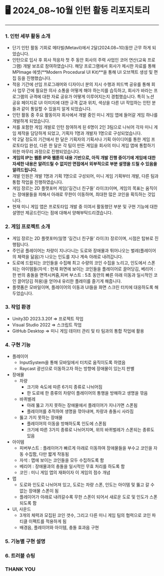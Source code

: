# 🖥 2024_08~10월 인턴 활동 리포지토리

---

### 1. 인턴 세부 활동 소개

- 단기 인턴 활동 기회로 메타빌(Metavil)에서 2달(2024.08~10)동안 근무 하게 되었습니다.
- 인턴으로 입사 후 회사 적응차 첫 주 동안 회사의 주력 사업인 코어 연산(교육 프로그램) 개발 보조로 참여하였습니다. 해당 프로그램에서 회사가 제시한 자료를 통해 MPImage 에셋(**Modern Procedural UI Kit)**을 통해 UI 오브젝트 생성 및 편집 등을 진행했습니다.
- 적응 기간에 선임 프로그래머와 디자이너 분의 지시 수행과 피드백 공유를 통해 회사 업무 간에 필요한 의사 소통을 어떻게 해야 하는지를 습득하고, 회사가 바라는 프로그램의 규격에 대한 자료 공유가 어떻게 이루어지는지 경험했습니다. 특히 노션 공유 페이지로 UI 이미지에 대한 규격 값과 위치, 색상을 다른 UI 작업하는 인턴 분들과 같이 통일할 수 있을지 알게 되었습니다.
- 인턴 활동 중 주요 활동이자 회사에서 개발 중인 미니 게임 앱에 들어갈 게임 하나를 개발하게 되었습니다.
- 저를 포함한 게임 개발로 인턴 참여하게 된 6명이 2인 3팀으로 나뉘어 각자 미니 게임 제작을 담당하게 되었고, 기획자 1명과 개발자 1명으로 구성되었습니다.
- 약 2달 정도의 기간에서 한 달은 기획자의 기획서나 기획 아이디어를 통한 게임 프로토타입 완성, 다른 한 달은 각 팀이 만든 게임을 회사의 미니 게임 앱에 통합하기 위한 마무리 과정으로 진행되었습니다.
- **게임의 IP는 웹툰 IP와 웹툰의 내용 기반으로, 아직 개발 진행 중이기에 게임에 대한 자세한 내용은 알려드릴 수 없지만 면접에서 외부적으로 부분 설명을 드릴 수 있음을 알려드립니다.**
- 개발 인원은 개발 1명과 기획 1명으로 구성되어, 미니 게임 기획부터 개발, 다른 팀과 통합 작업을 진행하였습니다.
- 게임 장르는 2D 플랫포머 게임(’길건너 친구들’ 라이크)이며, 게임의 목표는 움직이는 장애물들을 피해서 아래로 무한이 이동하며, 최대한 많은 코인을 획득하는 것입니다.
- 현재 미니 게임 앱은 프로토타입 개발 중 이여서 활동했던 부분 및 구현 기능에 대한 설명만 제공드린다는 점에 대해서 양해부탁드리겠습니다.

### 2. 게임 프로젝트 소개

- 게임 장르는 2D 플랫포머(일명 ‘길건너 친구들’ 라이크) 장르이며, 시점은 탑뷰로 진행됩니다.
- 주인공 플레이어는 차량이 지나다니는 도로와 장애물과 튀어나오는 벌레(플레이어의 체력을 닮음)가 나오는 인도를 지나 계속 아래로 내려갑니다.
- 도로에 드랍되는 코인들을 수집해 최고 수량의 코인 수집을 노리고, 인도에서 스폰되는 아이템들(자석 : 현재 화면에 보이는 코인들을 플레이어로 끌어당김, 베리어 : 한 번의 충돌을 면역시켜줌,피버 부스트 : 5초 동안의 빠른 아래 이동과 일시적인 코인 끌어당김 허용)을 얻어내 유리한 플레이를 즐기게 해줍니다.
- 플랫폼은 모바일이며, 플레이어의 이동과 UI들을 화면 스크린 터치에 대응하도록 해두었습니다.

### 3. 작업 환경

- Unity3D 2023.3.20f ⇒ 프로젝트 작업
- Visual Studio 2022 ⇒ 스크립트 작업
- GitHub Desktop ⇒ 미니 게임 데이터 관리 및 타 팀과의 통합 작업에 활용

### 4. 구현 기능

- 플레이어
    - InputSystem을 통해 모바일에서 터치로 움직이도록 하였음
    - Raycast 광선으로 이동하고자 하는 방향에 장애물이 있는지 판별
- 장애물
    - 차량
        - 크기와 속도에 따른 6가지 종류로 나뉘어짐
        - 한 도로에 한 종류의 차량이 플레이어의 통행을 방해하고 생명을 깎음
    - 바퀴벌레
        - 아래 뚫고 가지 못하는 장애물에서 플레이어가 지나가면 스폰됨
        - 플레이어를 추적하여 생명을 깎아내며, 차량과 충돌시 사라짐
    - 뚫고 가지 못하는 장애물
        - 플레이어의 이동을 방해하도록 인도에 스폰됨
        - 크기에 따른 3가지 종류로 나뉘어지며,  위의 바퀴벌레가 스폰되는 종류도 있음
- 아이템
    - 피버부스트 : 플레이어가 빠르게 아래로 이동하여 장애물들을 부수고 코인을 자동 수집함, 다만 짧게 작동됨
    - 자석 : 맵에 보이는 코인들을 모두 수집하도록 함
    - 베리어 : 장애물과의 충돌을 일시적인 무효 처리를 하도록 함
    - 코인 : 미니 게임 앱의 재화이자 이 게임의 점수 개념
- 맵
    - 도로와 인도로 나뉘어져 있고, 도로는 차량 스폰, 인도는 아이템 및 뚫고 갈 수 없는 장애물 스폰이 됨
    - 플레이어가 아래로 내려갈수록 무한 스폰이 되어서 새로운 도로 및 인도가 스폰 되도록 함
- UI, 사운드
    - 3개의 체력과 모집된 코인 갯수, 그리고 다른 미니 게임 팀의 협력으로 코인 파티클 이펙트를 적용하게 됨
    - 배경음, 플레이어와 아이템, 충돌 효과음 구현

### 5. 기능별 구현 설명

### 6. 트러블 슈팅

### THANK YOU
